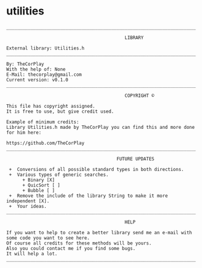 # utilities
	______________________________________________________________________________________________________
  
                                                LIBRARY

 	External library: Utilities.h
 	______________________________________________________________________________________________________
 
 	By: TheCorPlay
 	With the help of: None
 	E-Mail: thecorplay@gmail.com
 	Current version: v0.1.0
 	______________________________________________________________________________________________________
 	
                                                COPYRIGHT ©
 
 	This file has copyright assigned.
 	It is free to use, but give credit used.
  	
 	Example of minimum credits:
 	Library Utilities.h made by TheCorPlay you can find this and more done for him here:
 
 	https://github.com/TheCorPlay
 	______________________________________________________________________________________________________
 	
                                             FUTURE UPDATES
 	
 	 +	Conversions of all possible standard types in both directions.
 	 +	Various types of generic searches.
 	      + Binary [X]
 	      + QuicSort [ ]
 	      + Bubble [ ]
 	 +	Remove the include of the library String to make it more independent [X].
 	 +	Your ideas.
 	______________________________________________________________________________________________________
  
                                                HELP
  
	If you want to help to create a better library send me an e-mail with some code you want to see here.
	Of course all credits for these methods will be yours.
	Also you could contact me if you find some bugs.
	It will help a lot.
	______________________________________________________________________________________________________
